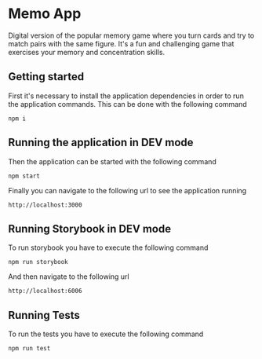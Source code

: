 # Memo App

Digital version of the popular memory game where you turn cards and try to match pairs with the same figure. It's a fun and challenging game that exercises your memory and concentration skills.

## Getting started

First it's necessary to install the application dependencies in order to run the application commands. This can be done with the following command

```shell
npm i
```

## Running the application in DEV mode

Then the application can be started with the following command

```shell
npm start
```

Finally you can navigate to the following url to see the application running

```
http://localhost:3000
```

## Running Storybook in DEV mode

To run storybook you have to execute the following command

```shell
npm run storybook
```

And then navigate to the following url

```
http://localhost:6006
```

## Running Tests

To run the tests you have to execute the following command

```shell
npm run test
```




